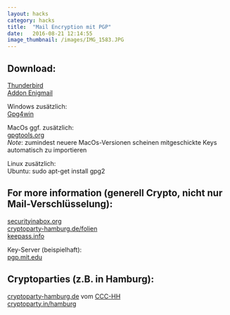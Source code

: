 ```yaml
---
layout: hacks
category: hacks
title:  "Mail Encryption mit PGP"
date:   2016-08-21 12:14:55
image_thumbnail: /images/IMG_1583.JPG
---
```


## Download:  
[Thunderbird][4]   
[Addon Enigmail][6]   

Windows zusätzlich:  
[Gpg4win][7]

MacOs ggf. zusätzlich:   
[gpgtools.org][8]   
_Note_: zumindest neuere MacOs-Versionen scheinen mitgeschickte Keys automatisch zu importieren 

Linux zusätzlich:  
Ubuntu: 
sudo apt-get install gpg2

## For more information (generell Crypto, nicht nur Mail-Verschlüsselung):  
[securityinabox.org][1]  
[cryptoparty-hamburg.de/folien][2]   
[keepass.info][5]   

Key-Server (beispielhaft):  
[pgp.mit.edu][3]   

## Cryptoparties (z.B. in Hamburg):  
[cryptoparty-hamburg.de][9] vom [CCC-HH][11]      
[cryptoparty.in/hamburg][10]  



[1]: https://securityinabox.org
[2]: https://slides.cryptoparty-hamburg.de/master/
[3]: https://pgp.mit.edu/
[4]: https://www.mozilla.org/en-US/thunderbird/all/
[5]: http://keepass.info/
[6]: https://addons.mozilla.org/de/thunderbird/addon/enigmail/
[7]: http://gpg4win.org/download.html
[8]: https://gpgtools.org/
[9]: https://cryptoparty-hamburg.de
[10]: https://www.cryptoparty.in/hamburg
[11]: https://www.hamburg.ccc.de/
